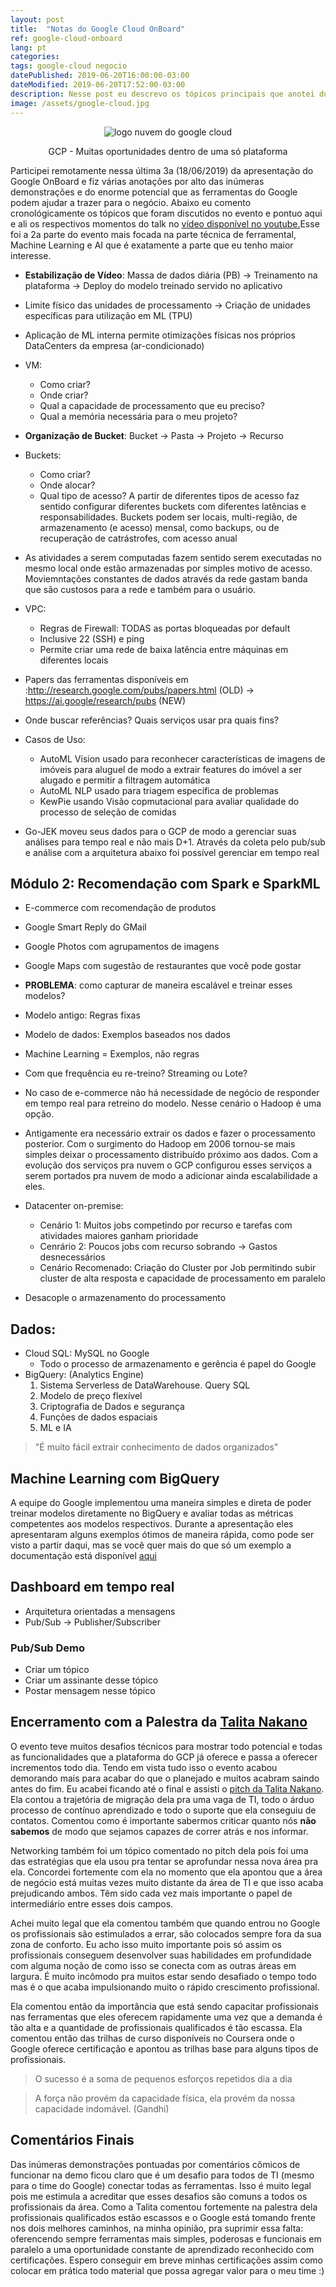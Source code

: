 ```yaml
---
layout: post
title:  "Notas do Google Cloud OnBoard"
ref: google-cloud-onboard
lang: pt
categories: 
tags: google-cloud negocio
datePublished: 2019-06-20T16:00:00-03:00
dateModified: 2019-06-20T17:52:00-03:00
description: Nesse post eu descrevo os tópicos principais que anotei durante a aprensetação do Google Cloud OnBoard
image: /assets/google-cloud.jpg
---
```

<figure>
	<p align="center">
		<picture align="center">
		  <source srcset="/assets/google-cloud.webp" type="image/webp">
		  <source srcset="/assets/google-cloud.jpg" type="image/jpeg"> 
		  <img src="/assets/google-cloud.jpg" title="Google Cloud Logo" alt="logo nuvem do google cloud">
		</picture>
	</p>
	<p align="center"><figcaption align="center">GCP - Muitas oportunidades dentro de uma só plataforma</figcaption></p>
</figure>

Participei remotamente nessa última 3a (18/06/2019) da apresentação do Google OnBoard e fiz várias anotações por alto das inúmeras demonstrações e do enorme potencial que as ferramentas do Google podem ajudar a trazer para o negócio. Abaixo eu comento cronológicamente os tópicos que foram discutidos no evento e pontuo aqui e ali os respectivos momentos do talk no <a href='https://youtu.be/26Dewxxq1-0' rel='nofollow'>vídeo disponível no youtube.</a>Esse foi a 2a parte do evento mais focada na parte técnica de ferramental, Machine Learning e AI que é exatamente a parte que eu tenho maior interesse.

* **Estabilização de Vídeo**: Massa de dados diária (PB) -> Treinamento na plataforma -> Deploy do modelo treinado servido no aplicativo

* Limite físico das unidades de processamento -> Criação de unidades específicas para utilização em ML (TPU)

* Aplicação de ML interna permite otimizações físicas nos próprios DataCenters da empresa (ar-condicionado)

* VM:
	* Como criar?
	* Onde criar?
	* Qual a capacidade de processamento que eu preciso?
	* Qual a memória necessária para o meu projeto?

* **Organização de Bucket**: Bucket -> Pasta -> Projeto -> Recurso

* Buckets:
	* Como criar?
	* Onde alocar?
	* Qual tipo de acesso?
		A partir de diferentes tipos de acesso faz sentido configurar diferentes buckets com diferentes latências e responsabilidades. Buckets podem ser locais, multi-região, de armazenamento (e acesso) mensal, como backups, ou de recuperação de catrástrofes, com acesso anual

* As atividades a serem computadas fazem sentido serem executadas no mesmo local onde estão armazenadas por simples motivo de acesso. Moviemntações constantes de dados através da rede gastam banda que são custosos para a rede e também para o usuário.

* VPC:
	* Regras de Firewall: TODAS as portas bloqueadas por default
	* Inclusive 22 (SSH) e ping
	* Permite criar uma rede de baixa latência entre máquinas em diferentes locais

* Papers das ferramentas disponíveis em :<http://research.google.com/pubs/papers.html> (OLD) -> <https://ai.google/research/pubs> (NEW)

* Onde buscar referências? Quais serviços usar pra quais fins?

* Casos de Uso: 
	* AutoML Vision usado para reconhecer características de imagens de imóveis para aluguel de modo a extrair features do imóvel a ser alugado e permitir a filtragem automática
	* AutoML NLP usado para triagem específica de problemas
	* KewPie usando Visão copmutacional para avaliar qualidade do processo de seleção de comidas

* Go-JEK moveu seus dados para o GCP de modo a gerenciar suas análises para tempo real e não mais D+1. Através da coleta pelo pub/sub e análise com a arquitetura abaixo foi possível gerenciar em tempo real 


## Módulo 2: Recomendação com Spark e SparkML

* E-commerce com recomendação de produtos
* Google Smart Reply do GMail
* Google Photos com agrupamentos de imagens
* Google Maps com sugestão de restaurantes que você pode gostar

* **PROBLEMA**: como capturar de maneira escalável e treinar esses modelos?

* Modelo antigo: Regras fixas
* Modelo de dados: Exemplos baseados nos dados
* Machine Learning = Exemplos, não regras

* Com que frequência eu re-treino? Streaming ou Lote?
* No caso de e-commerce não há necessidade de negócio de responder em tempo real para retreino do modelo. Nesse cenário o Hadoop é uma opção.
* Antigamente era necessário extrair os dados e fazer o processamento posterior. Com o surgimento do Hadoop em 2006 tornou-se mais simples deixar o processamento distribuído próximo aos dados. Com a evolução dos serviços pra nuvem o GCP configurou esses serviços a serem portados pra nuvem de modo a adicionar ainda escalabilidade a eles.
*  Datacenter on-premise:
	* Cenário 1: Muitos jobs competindo por recurso e tarefas com atividades maiores ganham prioridade
	* Cenrário 2: Poucos jobs com recurso sobrando -> Gastos desnecessários
	* Cenário Recomenado: Criação do Cluster por Job permitindo subir cluster de alta resposta e capacidade de processamento em paralelo
* Desacople o armazenamento do processamento

## Dados:
* Cloud SQL: MySQL no Google
	* Todo o processo de armazenamento e gerência é papel do Google
* BigQuery: (Analytics Engine)
	1. Sistema Serverless de DataWarehouse. Query SQL
	2. Modelo de preço flexível
	3. Criptografia de Dados e segurança
	4. Funções de dados espaciais
	5. ML e IA

> "É muito fácil extrair conhecimento de dados organizados"


## Machine Learning com BigQuery


A equipe do Google implementou uma maneira simples e direta de poder treinar modelos diretamente no BigQuery e avaliar todas as métricas competentes aos modelos respectivos. Durante a apresentação eles apresentaram alguns exemplos ótimos de maneira rápida, como pode ser visto a partir daqui, mas se você quer mais do que só um exemplo a documentação está disponível [aqui](https://cloud.google.com/bigquery-ml/docs/bigqueryml-intro)

## Dashboard em tempo real

* Arquitetura orientadas a mensagens
* Pub/Sub -> Publisher/Subscriber

### Pub/Sub Demo
* Criar um tópico
* Criar um assinante desse tópico
* Postar mensagem nesse tópico

## Encerramento com a Palestra da <a href='https://www.linkedin.com/in/tmnakano/' rel='nofollow'>Talita Nakano</a>

O evento teve muitos desafios técnicos para mostrar todo potencial e todas as funcionalidades que a plataforma do GCP já oferece e passa a oferecer incrementos todo dia. Tendo em vista tudo isso o evento acabou demorando mais para acabar do que o planejado e muitos acabram saindo antes do fim. Eu acabei ficando até o final e assisti o <a href='https://youtu.be/26Dewxxq1-0?t=16799' rel='nofollow'>pitch da Talita Nakano</a>. Ela contou a trajetória de migração dela pra uma vaga de TI, todo o árduo processo de contínuo aprendizado e todo o suporte que ela conseguiu de contatos. Comentou como é importante sabermos criticar quanto nós **não sabemos** de modo que sejamos capazes de correr atrás e nos informar.

Networking também foi um tópico comentado no pitch dela pois foi uma das estratégias que ela usou pra tentar se aprofundar nessa nova área pra ela. Concordei fortemente com ela no momento que ela apontou que a área de negócio está muitas vezes muito distante da área de TI e que isso acaba prejudicando ambos. Têm sido cada vez mais importante o papel de intermediário entre esses dois campos. 

Achei muito legal que ela comentou também que quando entrou no Google os profissionais são estimulados a errar, são colocados sempre fora da sua zona de conforto. Eu acho isso muito importante pois só assim os profissionais conseguem desenvolver suas habilidades em profundidade com alguma noção de como isso se conecta com as outras áreas em largura. É muito incômodo pra muitos estar sendo desafiado o tempo todo mas é o que acaba impulsionando muito o rápido crescimento profissional. 

Ela comentou então da importância que está sendo capacitar profissionais nas ferramentas que eles oferecem rapidamente uma vez que a demanda é tão alta e a quantidade de profissionais qualificados é tão escassa. Ela comentou então das trilhas de curso disponíveis no Coursera onde o Google oferece certificação e apontou as trilhas base para alguns tipos de profissionais.

> O sucesso é a soma de pequenos esforços repetidos dia a dia

> A força não provém da capacidade física, ela provém da nossa capacidade indomável. (Gandhi)

## Comentários Finais

Das inúmeras demonstrações pontuadas por comentários cômicos de funcionar na demo ficou claro que é um desafio para todos de TI (mesmo para o time do Google) conectar todas as ferramentas. Isso é muito legal pois me estimula a acreditar que esses desafios são comuns a todos os profissionais da área. Como a Talita comentou fortemente na palestra dela profissionais qualificados estão escassos e o Google está tomando frente nos dois melhores caminhos, na minha opinião, pra suprimir essa falta: oferencendo sempre ferramentas mais simples, poderosas e funcionais em paralelo a uma oportunidade constante de aprendizado reconhecido com certificações. Espero conseguir em breve minhas certificações assim como colocar em prática todo material que possa agregar valor para o meu time  :)
